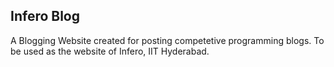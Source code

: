 ## Infero Blog

A Blogging Website created for posting competetive programming blogs. To be used as the website of Infero, IIT Hyderabad.


